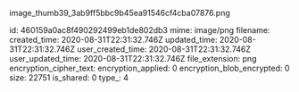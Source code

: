 image_thumb39_3ab9ff5bbc9b45ea91546cf4cba07876.png

id: 460159a0ac8f490292499eb1de802db3
mime: image/png
filename: 
created_time: 2020-08-31T22:31:32.746Z
updated_time: 2020-08-31T22:31:32.746Z
user_created_time: 2020-08-31T22:31:32.746Z
user_updated_time: 2020-08-31T22:31:32.746Z
file_extension: png
encryption_cipher_text: 
encryption_applied: 0
encryption_blob_encrypted: 0
size: 22751
is_shared: 0
type_: 4